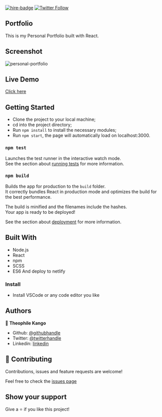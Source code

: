 [![hire-badge](https://img.shields.io/badge/Consult%20/%20Hire%20Theophile-Click%20to%20Contact-brightgreen)](mailto:fadhili.kango@gmail.com) [![Twitter Follow](https://img.shields.io/twitter/follow/Theophadh?label=Follow%20Theophile%20on%20Twitter&style=social)](https://twitter.com/Theophadh)


## Portfolio

This is my Personal Portfolio built with React.

## Screenshot

![personal-portfolio](https://user-images.githubusercontent.com/49276315/90580670-b89a0880-e1c9-11ea-8ff8-39af60faa71f.png)


## Live Demo

[Click here](https://theophile-kango.netlify.app/)


## Getting Started
- Clone the project to your local machine;
- cd into the project directory;
- Run `npm install` to install the necessary modules;
- Run `npm start`, the page will automatically load on localhost:3000.

### `npm test`

Launches the test runner in the interactive watch mode.<br />
See the section about [running tests](https://facebook.github.io/create-react-app/docs/running-tests) for more information.

### `npm build`

Builds the app for production to the `build` folder.<br />
It correctly bundles React in production mode and optimizes the build for the best performance.

The build is minified and the filenames include the hashes.<br />
Your app is ready to be deployed!

See the section about [deployment](https://facebook.github.io/create-react-app/docs/deployment) for more information.


## Built With

- Node.js
- React
- npm
- SCSS
- ES6
And deploy to netlify

### Install

- Install VSCode or any code editor you like

## Authors

👤  **Theophile Kango**

- Github: [@githubhandle](https://github.com/Theophile-Kango)
- Twitter: [@twitterhandle](https://twitter.com/Theophadh)
- Linkedin: [linkedin](https://www.linkedin.com/in/theophile-kango)

## 🤝  Contributing

Contributions, issues and feature requests are welcome!

Feel free to check the [issues page](https://github.com/Theophile-Kango/portfolio/issues)
## Show your support

Give a ⭐️  if you like this project!
